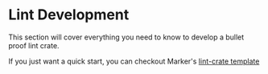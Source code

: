 # Lint Development

This section will cover everything you need to know to develop a bullet proof lint crate.

If you just want a quick start, you can checkout Marker's [lint-crate template](https://github.com/rust-marker/lint-crate-template)
